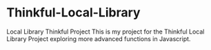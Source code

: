 # Thinkful-Local-Library
Local Library Thinkful Project
This is my project for the Thinkful Local Library Project exploring more advanced functions in Javascript.
